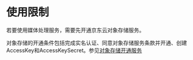 # 使用限制

若要使用媒体处理服务，需要先开通京东云对象存储服务。

对象存储的开通条件包括完成实名认证、同意对象存储服务条款并开通、创建AccessKey和AccessKeySecret。参见[对象存储开通服务](../../../Storage-and-CDN/Object-Storage-Service/Getting-Started/Sign-Up-Service.md)
